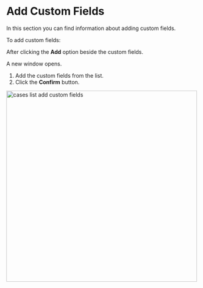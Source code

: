 # Add Custom Fields

In this section you can find information about adding custom fields.

To add custom fields: 

After clicking the **Add** option beside the custom fields. 

A new window opens. 

1. Add the custom fields from the list.
1. Click the **Confirm** button.

<img src="/thehive/images/user-guides/analyst-corner/cases-list/cases-list-add-custom-fields.png" alt="cases list add custom fields" width="500" height="500"/>
